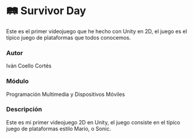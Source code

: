 
# 🛤 Survivor Day

Este es el primer videojuego que he hecho con Unity en 2D, el juego es el típico juego de plataformas que todos conocemos.

### Autor
Iván Coello Cortés

### Módulo
Programación Multimedia y Dispositivos Móviles

### Descripción
Este es mi primer videojuego 2D en Unity, el juego consiste en el típico juego de plataformas estilo Mario, o Sonic.